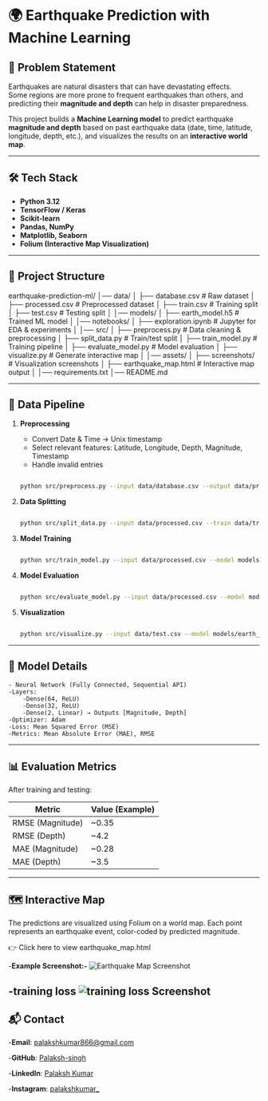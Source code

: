 # 🌍 Earthquake Prediction with Machine Learning

## 📌 Problem Statement
Earthquakes are natural disasters that can have devastating effects.  
Some regions are more prone to frequent earthquakes than others, and predicting their **magnitude and depth** can help in disaster preparedness.  

This project builds a **Machine Learning model** to predict earthquake **magnitude and depth** based on past earthquake data (date, time, latitude, longitude, depth, etc.), and visualizes the results on an **interactive world map**.

---

## 🛠️ Tech Stack
- **Python 3.12**
- **TensorFlow / Keras**
- **Scikit-learn**
- **Pandas, NumPy**
- **Matplotlib, Seaborn**
- **Folium (Interactive Map Visualization)**

---

## 📂 Project Structure

earthquake-prediction-ml/
│── data/
│ ├── database.csv # Raw dataset
│ ├── processed.csv # Preprocessed dataset
│ ├── train.csv # Training split
│ ├── test.csv # Testing split
│
│── models/
│ ├── earth_model.h5 # Trained ML model
│
│── notebooks/
│ ├── exploration.ipynb # Jupyter for EDA & experiments
│
│── src/
│ ├── preprocess.py # Data cleaning & preprocessing
│ ├── split_data.py # Train/test split
│ ├── train_model.py # Training pipeline
│ ├── evaluate_model.py # Model evaluation
│ ├── visualize.py # Generate interactive map
│
│── assets/
│ ├── screenshots/ # Visualization screenshots
│ ├── earthquake_map.html # Interactive map output
│
│── requirements.txt
│── README.md


---

## 🔄 Data Pipeline
1. **Preprocessing**  
   - Convert Date & Time → Unix timestamp  
   - Select relevant features: Latitude, Longitude, Depth, Magnitude, Timestamp  
   - Handle invalid entries  

   ```bash

   python src/preprocess.py --input data/database.csv --output data/processed.csv

2. **Data Splitting**

    ```bash

    python src/split_data.py --input data/processed.csv --train data/train.csv --test data/test.csv

3. **Model Training**

    ```bash

    python src/train_model.py --input data/processed.csv --model models/earth_model.h5 --epochs 100 --batch_size 64

4. **Model Evaluation**

    ```bash

    python src/evaluate_model.py --input data/processed.csv --model models/earth_model.h5

5. **Visualization**

    ```bash

    python src/visualize.py --input data/test.csv --model models/earth_model.h5 --output assets/earthquake_map.html

---

## 🧠 Model Details
    - Neural Network (Fully Connected, Sequential API)
    -Layers:
        -Dense(64, ReLU)
        -Dense(32, ReLU)
        -Dense(2, Linear) → Outputs [Magnitude, Depth]
    -Optimizer: Adam
    -Loss: Mean Squared Error (MSE)
    -Metrics: Mean Absolute Error (MAE), RMSE

---

## 📊 Evaluation Metrics
After training and testing:

| Metric           | Value (Example) |
| ---------------- | --------------- |
| RMSE (Magnitude) | \~0.35          |
| RMSE (Depth)     | \~4.2           |
| MAE (Magnitude)  | \~0.28          |
| MAE (Depth)      | \~3.5           |


---

## 🗺️ Interactive Map

The predictions are visualized using Folium on a world map.
Each point represents an earthquake event, color-coded by predicted magnitude.

👉 Click here to view earthquake_map.html

  -**Example Screenshot:-**
  ![Earthquake Map Screenshot](assets/screenshots/Screenshot%202025-09-02%20202705.png)

  -**training loss**
  ![training loss Screenshot](assets/training_loss.png)
---

## 📬 Contact

-**Email**: palakshkumar866@gmail.com

-**GitHub**: [Palaksh-singh](https://github.com/Palaksh-singh)

-**LinkedIn**: [Palaksh Kumar](https://www.linkedin.com/in/palaksh-kumar-584674346/)

-**Instagram**: [palakshkumar_](https://www.instagram.com/palakshkumar_)



